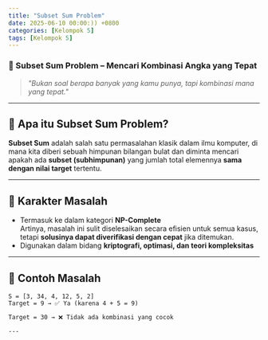 ```yaml
---
title: "Subset Sum Problem"
date: 2025-06-10 00:00:)) +0800
categories: [Kelompok 5]
tags: [Kelompok 5]
---
```


### 🧮 Subset Sum Problem – Mencari Kombinasi Angka yang Tepat

> *"Bukan soal berapa banyak yang kamu punya, tapi kombinasi mana yang tepat."*

---

## 📌 Apa itu Subset Sum Problem?

**Subset Sum** adalah salah satu permasalahan klasik dalam ilmu komputer, di mana kita diberi sebuah himpunan bilangan bulat dan diminta mencari apakah ada **subset (subhimpunan)** yang jumlah total elemennya **sama dengan nilai target** tertentu.

---

## 🧠 Karakter Masalah

- Termasuk ke dalam kategori **NP-Complete**  
  Artinya, masalah ini sulit diselesaikan secara efisien untuk semua kasus, tetapi **solusinya dapat diverifikasi dengan cepat** jika ditemukan.
- Digunakan dalam bidang **kriptografi, optimasi, dan teori kompleksitas**

---

## 🧩 Contoh Masalah

```text
S = [3, 34, 4, 12, 5, 2]
Target = 9 → ✅ Ya (karena 4 + 5 = 9)

Target = 30 → ❌ Tidak ada kombinasi yang cocok

---
